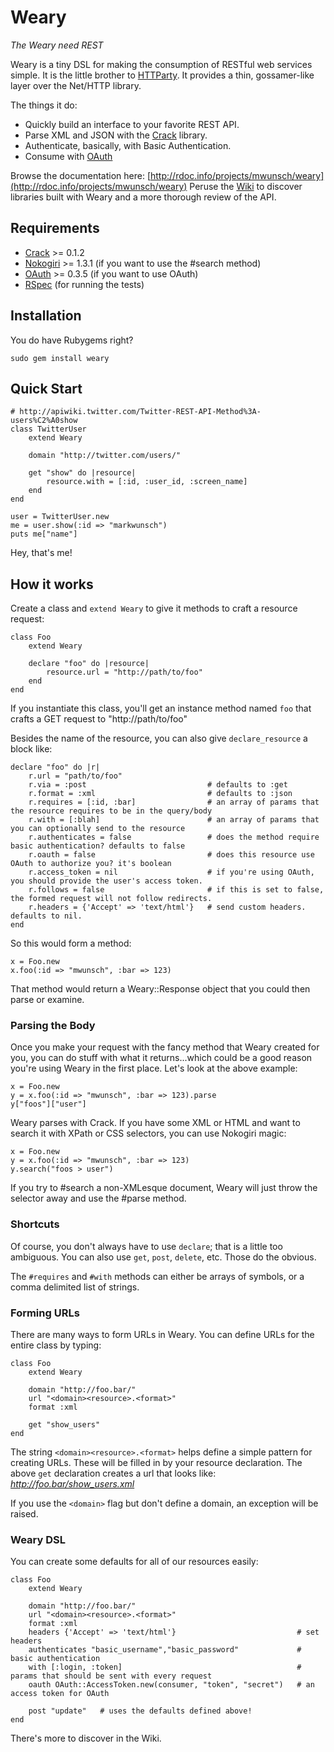 # Weary

_The Weary need REST_

Weary is a tiny DSL for making the consumption of RESTful web services simple. It is the little brother to [HTTParty](http://github.com/jnunemaker/httparty/ "JNunemaker's HTTParty"). It provides a thin, gossamer-like layer over the Net/HTTP library.

The things it do:

+ Quickly build an interface to your favorite REST API.
+ Parse XML and JSON with the [Crack](http://github.com/jnunemaker/crack) library.
+ Authenticate, basically, with Basic Authentication.
+ Consume with [OAuth](http://oauth.net/)

Browse the documentation here: [http://rdoc.info/projects/mwunsch/weary](http://rdoc.info/projects/mwunsch/weary)
Peruse the [Wiki](http://wiki.github.com/mwunsch/weary) to discover libraries built with Weary and a more thorough review of the API.

## Requirements

+ [Crack](http://github.com/jnunemaker/crack) >= 0.1.2
+ [Nokogiri](http://github.com/tenderlove/nokogiri) >= 1.3.1 (if you want to use the #search method)
+ [OAuth](http://github.com/mojodna/oauth) >= 0.3.5 (if you want to use OAuth)
+ [RSpec](http://rspec.info/) (for running the tests)

## Installation

You do have Rubygems right?

	sudo gem install weary
	
## Quick Start
	
	# http://apiwiki.twitter.com/Twitter-REST-API-Method%3A-users%C2%A0show
	class TwitterUser
		extend Weary
		
		domain "http://twitter.com/users/"
		
		get "show" do |resource|
			resource.with = [:id, :user_id, :screen_name]
		end
	end
	
	user = TwitterUser.new
	me = user.show(:id => "markwunsch")
	puts me["name"]
	
Hey, that's me!	
	

## How it works

Create a class and `extend Weary` to give it methods to craft a resource request:

	class Foo
		extend Weary
		
		declare "foo" do |resource|
			resource.url = "http://path/to/foo"
		end
	end
	
If you instantiate this class, you'll get an instance method named `foo` that crafts a GET request to "http://path/to/foo"

Besides the name of the resource, you can also give `declare_resource` a block like:

	declare "foo" do |r|
		r.url = "path/to/foo"
		r.via = :post 							# defaults to :get
		r.format = :xml 						# defaults to :json
		r.requires = [:id, :bar] 				# an array of params that the resource requires to be in the query/body
		r.with = [:blah]						# an array of params that you can optionally send to the resource
		r.authenticates = false					# does the method require basic authentication? defaults to false
		r.oauth = false							# does this resource use OAuth to authorize you? it's boolean
		r.access_token = nil					# if you're using OAuth, you should provide the user's access token.
		r.follows = false						# if this is set to false, the formed request will not follow redirects.
		r.headers = {'Accept' => 'text/html'}	# send custom headers. defaults to nil.
	end
					
So this would form a method:
	
	x = Foo.new
	x.foo(:id => "mwunsch", :bar => 123)
	
That method would return a Weary::Response object that you could then parse or examine.

### Parsing the Body

Once you make your request with the fancy method that Weary created for you, you can do stuff with what it returns...which could be a good reason you're using Weary in the first place. Let's look at the above example:

	x = Foo.new
	y = x.foo(:id => "mwunsch", :bar => 123).parse
	y["foos"]["user"]
	
Weary parses with Crack. If you have some XML or HTML and want to search it with XPath or CSS selectors, you can use Nokogiri magic:

	x = Foo.new
	y = x.foo(:id => "mwunsch", :bar => 123)
	y.search("foos > user")
	
If you try to #search a non-XMLesque document, Weary will just throw the selector away and use the #parse method.

### Shortcuts

Of course, you don't always have to use `declare`; that is a little too ambiguous. You can also use `get`, `post`, `delete`, etc. Those do the obvious.

The `#requires` and `#with` methods can either be arrays of symbols, or a comma delimited list of strings.

### Forming URLs

There are many ways to form URLs in Weary. You can define URLs for the entire class by typing:

	class Foo
		extend Weary
		
		domain "http://foo.bar/"
		url "<domain><resource>.<format>"
		format :xml
		
		get "show_users"
	end
	
The string `<domain><resource>.<format>` helps define a simple pattern for creating URLs. These will be filled in by your resource declaration. The above `get` declaration creates a url that looks like: *http://foo.bar/show_users.xml*
	
If you use the `<domain>` flag but don't define a domain, an exception will be raised.
	
### Weary DSL

You can create some defaults for all of our resources easily:

	class Foo
		extend Weary

		domain "http://foo.bar/"
		url "<domain><resource>.<format>"
		format :xml
		headers {'Accept' => 'text/html'}							# set headers
		authenticates "basic_username","basic_password"				# basic authentication
		with [:login, :token]										# params that should be sent with every request
		oauth OAuth::AccessToken.new(consumer, "token", "secret")	# an access token for OAuth
		
		post "update"	# uses the defaults defined above!			
	end
	
There's more to discover in the Wiki.	
